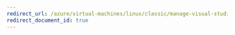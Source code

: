 ```yaml
---
redirect_url: /azure/virtual-machines/linux/classic/manage-visual-studio
redirect_document_id: true
---
```

